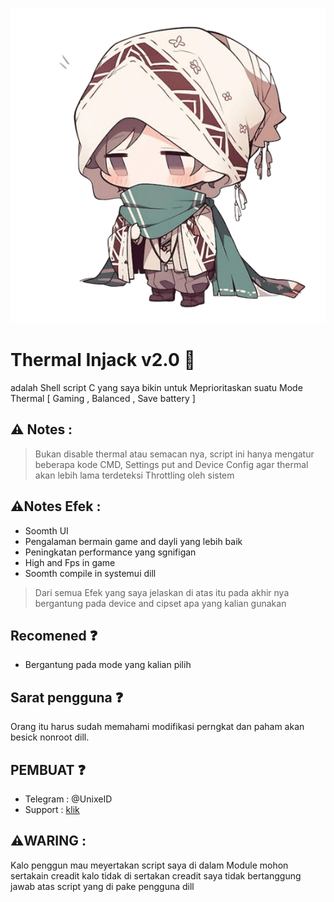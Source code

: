 ![Joy text](/Ti/img/IFS.png)

# Thermal Injack v2.0 🍃
adalah Shell script C yang saya bikin untuk Meprioritaskan suatu Mode Thermal [ Gaming , Balanced , Save battery ]

## ⚠️ Notes :
   > Bukan disable thermal atau semacan nya, script ini hanya mengatur beberapa kode CMD, Settings put and Device Config agar thermal akan lebih lama terdeteksi Throttling oleh sistem

## ⚠️Notes Efek :
- Soomth UI
- Pengalaman bermain game and dayli yang lebih baik
- Peningkatan performance yang sgnifigan
- High and Fps in game
- Soomth compile in systemui
dill

> Dari semua Efek yang saya jelaskan di atas itu pada akhir nya bergantung pada device and cipset apa yang kalian gunakan

## Recomened ❓️
- Bergantung pada mode yang kalian pilih

## Sarat pengguna ❓️
Orang itu harus sudah memahami modifikasi 
perngkat dan paham akan besick nonroot dill.

## PEMBUAT ❓️
- Telegram : @UnixeID
- Support    : [klik](https://t.me/Yeye_PID)

 ## ⚠️WARING :
 Kalo penggun mau meyertakan script saya di dalam
 Module mohon sertakain creadit kalo tidak di sertakan
 creadit saya tidak bertanggung jawab atas
 script yang di pake pengguna dill
